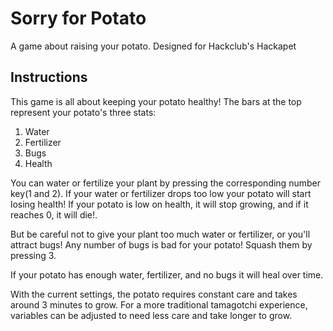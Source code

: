 # Sorry for Potato


A game about raising your potato. Designed for Hackclub's Hackapet


## Instructions


This game is all about keeping your potato healthy! The bars at the top represent your potato's three stats:
1. Water
2. Fertilizer
3. Bugs
4. Health


You can water or fertilize your plant by pressing the corresponding number key(1 and 2). If your water or fertilizer drops too low your potato will start losing health! If your potato is low on health, it will stop growing, and if it reaches 0, it will die!.


But be careful not to give your plant too much water or fertilizer, or you'll attract bugs! Any number of bugs is bad for your potato! Squash them by pressing 3.


If your potato has enough water, fertilizer, and no bugs it will heal over time.


With the current settings, the potato requires constant care and takes around 3 minutes to grow. For a more traditional tamagotchi experience, variables can be adjusted to need less care and take longer to grow.
